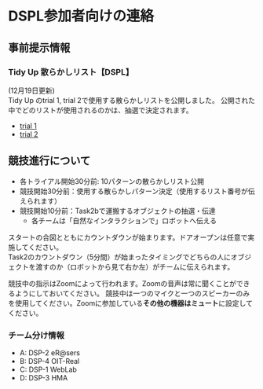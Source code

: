 # DSPL参加者向けの連絡

## 事前提示情報
### Tidy Up 散らかしリスト【DSPL】
(12月19日更新)<br>
Tidy Up のtrial 1, trial 2で使用する散らかしリストを公開しました。
公開された中でどのリストが使用されるのかは、抽選で決定されます。
- [trial 1](documents/DSPL_Place_List)
- [trial 2](documents/DSPL_Place_List_for_trial2)

## 競技進行について

* 各トライアル開始30分前: 10パターンの散らかしリスト公開
* 競技開始30分前：使用する散らかしパターン決定（使用するリスト番号が伝えられます）
* 競技開始10分前：Task2bで運搬するオブジェクトの抽選・伝達
  - 各チームは「自然なインタラクションで」ロボットへ伝える

スタートの合図とともにカウントダウンが始まります。ドアオープンは任意で実施してください。<br>
Task2のカウントダウン（5分間）が始まったタイミングでどちらの人にオブジェクトを渡すのか（ロボットから見て右か左）がチームに伝えられます。

競技中の指示はZoomによって行われます。Zoomの音声は常に聞くことができるようにしておいてください。
競技中は一つのマイクと一つのスピーカーのみを使用してください。Zoomに参加している**その他の機器はミュート**に設定してください。


### チーム分け情報
* A: DSP-2 eR@sers
* B: DSP-4 OIT-Real
* C: DSP-1 WebLab
* D: DSP-3 HMA



